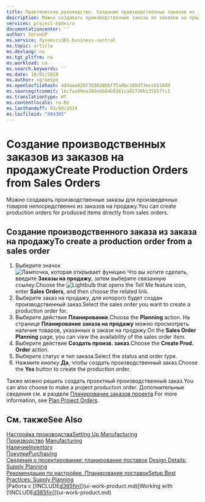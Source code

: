 ```yaml
---
title: Практическое руководство. Создание производственных заказов из заказов на продажу | Документы Майкрософт
description: Можно создавать производственные заказы из заказов на продажу в области приложения "Продажи и маркетинг".
services: project-madeira
documentationcenter: ''
author: SorenGP
ms.service: dynamics365-business-central
ms.topic: article
ms.devlang: na
ms.tgt_pltfrm: na
ms.workload: na
ms.search.keywords: ''
ms.date: 10/01/2018
ms.author: sgroespe
ms.openlocfilehash: 4d4aaa82077d3628bbf75a9bc169d73ecc651884
ms.sourcegitcommit: 1bcfaa99ea302e6b84b8361ca02730b135557fc1
ms.translationtype: HT
ms.contentlocale: ru-RU
ms.lasthandoff: 03/08/2019
ms.locfileid: "804305"
---
```

# <a name="create-production-orders-from-sales-orders"></a><span data-ttu-id="1106e-103">Создание производственных заказов из заказов на продажу</span><span class="sxs-lookup"><span data-stu-id="1106e-103">Create Production Orders from Sales Orders</span></span>
<span data-ttu-id="1106e-104">Можно создавать производственные заказы для произведенных товаров непосредственно из заказов на продажу.</span><span class="sxs-lookup"><span data-stu-id="1106e-104">You can create production orders for produced items directly from sales orders.</span></span>  

## <a name="to-create-a-production-order-from-a-sales-order"></a><span data-ttu-id="1106e-105">Создание производственного заказа из заказа на продажу</span><span class="sxs-lookup"><span data-stu-id="1106e-105">To create a production order from a sales order</span></span>  

1.  <span data-ttu-id="1106e-106">Выберите значок ![Лампочка, которая открывает функцию Что вы хотите сделать](media/ui-search/search_small.png "Что вы хотите сделать"), введите **Заказы на продажу**, затем выберите связанную ссылку.</span><span class="sxs-lookup"><span data-stu-id="1106e-106">Choose the ![Lightbulb that opens the Tell Me feature](media/ui-search/search_small.png "Tell me what you want to do") icon, enter **Sales Orders**, and then choose the related link.</span></span>  
2.  <span data-ttu-id="1106e-107">Выберите заказ на продажу, для которого будет создан производственный заказ.</span><span class="sxs-lookup"><span data-stu-id="1106e-107">Select the sales order you want to create a production order for.</span></span>  
3.  <span data-ttu-id="1106e-108">Выберите действие **Планирование**.</span><span class="sxs-lookup"><span data-stu-id="1106e-108">Choose the **Planning** action.</span></span> <span data-ttu-id="1106e-109">На странице **Планирование заказа на продажу** можно просмотреть наличие товаров, указанных в заказе на продажу.</span><span class="sxs-lookup"><span data-stu-id="1106e-109">On the **Sales Order Planning** page, you can view the availability of the sales order item.</span></span>  
4.  <span data-ttu-id="1106e-110">Выберите действие **Создать произв. заказ**.</span><span class="sxs-lookup"><span data-stu-id="1106e-110">Choose the **Create Prod. Order** action.</span></span>  
5.  <span data-ttu-id="1106e-111">Выберите статус и тип заказа.</span><span class="sxs-lookup"><span data-stu-id="1106e-111">Select the status and order type.</span></span>  
6.  <span data-ttu-id="1106e-112">Нажмите кнопку **Да**, чтобы создать производственный заказ.</span><span class="sxs-lookup"><span data-stu-id="1106e-112">Choose the **Yes** button to create the production order.</span></span>

<span data-ttu-id="1106e-113">Также можно решить создать проектный производственный заказ.</span><span class="sxs-lookup"><span data-stu-id="1106e-113">You can also choose to make a project production order.</span></span> <span data-ttu-id="1106e-114">Дополнительные сведения см. в разделе [Планирование заказов проекта](production-how-to-plan-project-orders.md).</span><span class="sxs-lookup"><span data-stu-id="1106e-114">For more information, see [Plan Project Orders](production-how-to-plan-project-orders.md).</span></span>   

## <a name="see-also"></a><span data-ttu-id="1106e-115">См. также</span><span class="sxs-lookup"><span data-stu-id="1106e-115">See Also</span></span>  
[<span data-ttu-id="1106e-116">Настройка производства</span><span class="sxs-lookup"><span data-stu-id="1106e-116">Setting Up Manufacturing</span></span>](production-configure-production-processes.md)  
<span data-ttu-id="1106e-117">[Производство](production-manage-manufacturing.md)  </span><span class="sxs-lookup"><span data-stu-id="1106e-117">[Manufacturing](production-manage-manufacturing.md)  </span></span>  
[<span data-ttu-id="1106e-118">Наличие</span><span class="sxs-lookup"><span data-stu-id="1106e-118">Inventory</span></span>](inventory-manage-inventory.md)  
[<span data-ttu-id="1106e-119">Покупки</span><span class="sxs-lookup"><span data-stu-id="1106e-119">Purchasing</span></span>](purchasing-manage-purchasing.md)  
<span data-ttu-id="1106e-120">[Сведения о проектировании: планирование поставок](design-details-supply-planning.md) </span><span class="sxs-lookup"><span data-stu-id="1106e-120">[Design Details: Supply Planning](design-details-supply-planning.md) </span></span>  
[<span data-ttu-id="1106e-121">Рекомендации по настройке. Планирование поставок</span><span class="sxs-lookup"><span data-stu-id="1106e-121">Setup Best Practices: Supply Planning</span></span>](setup-best-practices-supply-planning.md)  
<span data-ttu-id="1106e-122">[Работа с [!INCLUDE[d365fin](includes/d365fin_md.md)]](ui-work-product.md)</span><span class="sxs-lookup"><span data-stu-id="1106e-122">[Working with [!INCLUDE[d365fin](includes/d365fin_md.md)]](ui-work-product.md)</span></span>
